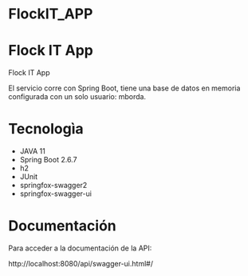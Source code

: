 # FlockIT_APP

Flock IT App
=======
Flock IT App <br>

El servicio corre con Spring Boot, tiene una base de datos en memoria configurada con un solo usuario: mborda.

# Tecnologìa

   - JAVA 11
   - Spring Boot 2.6.7
   - h2
   - JUnit
   - springfox-swagger2 
   - springfox-swagger-ui

# Documentación

Para acceder a la documentación de la API: <br>

http://localhost:8080/api/swagger-ui.html#/
